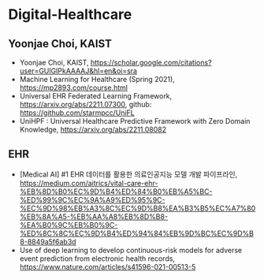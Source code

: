 # Digital-Healthcare

## Yoonjae Choi, KAIST
- Yoonjae Choi, KAIST, https://scholar.google.com/citations?user=GUlGIPkAAAAJ&hl=en&oi=sra
- Machine Learning for Healthcare (Spring 2021), https://mp2893.com/course.html
- Universal EHR Federated Learning Framework, https://arxiv.org/abs/2211.07300, github: https://github.com/starmpcc/UniFL
- UniHPF : Universal Healthcare Predictive Framework with Zero Domain Knowledge, https://arxiv.org/abs/2211.08082

## EHR
- [Medical AI] #1 EHR 데이터를 활용한 의료인공지능 모델 개발 파이프라인, https://medium.com/aitrics/vital-care-ehr-%EB%8D%B0%EC%9D%B4%ED%84%B0%EB%A5%BC-%ED%99%9C%EC%9A%A9%ED%95%9C-%EC%9D%98%EB%A3%8C%EC%9D%B8%EA%B3%B5%EC%A7%80%EB%8A%A5-%EB%AA%A8%EB%8D%B8-%EA%B0%9C%EB%B0%9C-%ED%8C%8C%EC%9D%B4%ED%94%84%EB%9D%BC%EC%9D%B8-8849a5f6ab3d
- Use of deep learning to develop continuous-risk models for adverse event prediction from electronic health records, https://www.nature.com/articles/s41596-021-00513-5

